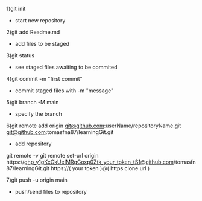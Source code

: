 1)git init
- start new repository

2)git add Readme.md 
- add files to be staged

3)git status 
- see staged files awaiting to be commited

4)git commit -m "first commit" 
- commit staged files with -m "message"

5)git branch -M main
- specify the branch

6)git remote add origin git@github.com:userName/repositoryName.git
                        git@github.com:tomasfna87/learningGit.git
- add repository

git remote -v
git remote set-url origin https://ghp_y1gKcGkUeIMRgGoxp0Ztk_your_token_tS1@github.com/tomasfn87/learningGit.git
                          https://(             your   token             )@( https clone url                  )

7)git push -u origin main
- push/send files to repository